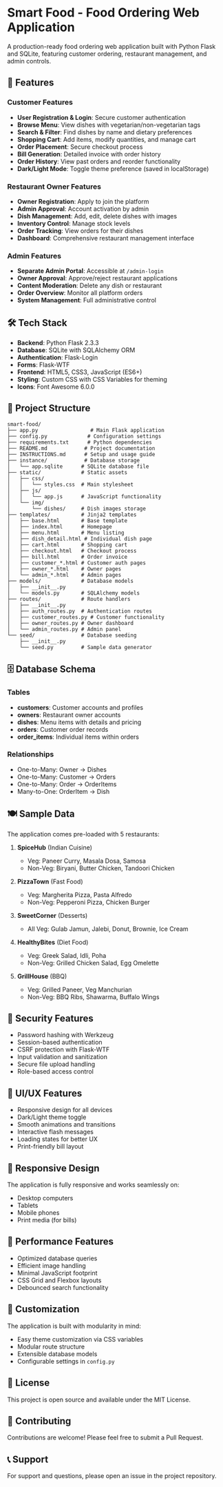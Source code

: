 # Smart Food - Food Ordering Web Application

A production-ready food ordering web application built with Python Flask and SQLite, featuring customer ordering, restaurant management, and admin controls.

## 🌟 Features

### Customer Features
- **User Registration & Login**: Secure customer authentication
- **Browse Menu**: View dishes with vegetarian/non-vegetarian tags
- **Search & Filter**: Find dishes by name and dietary preferences
- **Shopping Cart**: Add items, modify quantities, and manage cart
- **Order Placement**: Secure checkout process
- **Bill Generation**: Detailed invoice with order history
- **Order History**: View past orders and reorder functionality
- **Dark/Light Mode**: Toggle theme preference (saved in localStorage)

### Restaurant Owner Features
- **Owner Registration**: Apply to join the platform
- **Admin Approval**: Account activation by admin
- **Dish Management**: Add, edit, delete dishes with images
- **Inventory Control**: Manage stock levels
- **Order Tracking**: View orders for their dishes
- **Dashboard**: Comprehensive restaurant management interface

### Admin Features
- **Separate Admin Portal**: Accessible at `/admin-login`
- **Owner Approval**: Approve/reject restaurant applications
- **Content Moderation**: Delete any dish or restaurant
- **Order Overview**: Monitor all platform orders
- **System Management**: Full administrative control

## 🛠 Tech Stack

- **Backend**: Python Flask 2.3.3
- **Database**: SQLite with SQLAlchemy ORM
- **Authentication**: Flask-Login
- **Forms**: Flask-WTF
- **Frontend**: HTML5, CSS3, JavaScript (ES6+)
- **Styling**: Custom CSS with CSS Variables for theming
- **Icons**: Font Awesome 6.0.0

## 📂 Project Structure

```
smart-food/
├── app.py                 # Main Flask application
├── config.py             # Configuration settings
├── requirements.txt      # Python dependencies
├── README.md            # Project documentation
├── INSTRUCTIONS.md      # Setup and usage guide
├── instance/            # Database storage
│   └── app.sqlite      # SQLite database file
├── static/             # Static assets
│   ├── css/
│   │   └── styles.css  # Main stylesheet
│   ├── js/
│   │   └── app.js      # JavaScript functionality
│   └── img/
│       └── dishes/     # Dish images storage
├── templates/          # Jinja2 templates
│   ├── base.html       # Base template
│   ├── index.html      # Homepage
│   ├── menu.html       # Menu listing
│   ├── dish_detail.html # Individual dish page
│   ├── cart.html       # Shopping cart
│   ├── checkout.html   # Checkout process
│   ├── bill.html       # Order invoice
│   ├── customer_*.html # Customer auth pages
│   ├── owner_*.html    # Owner pages
│   └── admin_*.html    # Admin pages
├── models/             # Database models
│   ├── __init__.py
│   └── models.py       # SQLAlchemy models
├── routes/             # Route handlers
│   ├── __init__.py
│   ├── auth_routes.py  # Authentication routes
│   ├── customer_routes.py # Customer functionality
│   ├── owner_routes.py # Owner dashboard
│   └── admin_routes.py # Admin panel
└── seed/               # Database seeding
    ├── __init__.py
    └── seed.py         # Sample data generator
```

## 🗄 Database Schema

### Tables
- **customers**: Customer accounts and profiles
- **owners**: Restaurant owner accounts
- **dishes**: Menu items with details and pricing
- **orders**: Customer order records
- **order_items**: Individual items within orders

### Relationships
- One-to-Many: Owner → Dishes
- One-to-Many: Customer → Orders
- One-to-Many: Order → OrderItems
- Many-to-One: OrderItem → Dish

## 🍽 Sample Data

The application comes pre-loaded with 5 restaurants:

1. **SpiceHub** (Indian Cuisine)
   - Veg: Paneer Curry, Masala Dosa, Samosa
   - Non-Veg: Biryani, Butter Chicken, Tandoori Chicken

2. **PizzaTown** (Fast Food)
   - Veg: Margherita Pizza, Pasta Alfredo
   - Non-Veg: Pepperoni Pizza, Chicken Burger

3. **SweetCorner** (Desserts)
   - All Veg: Gulab Jamun, Jalebi, Donut, Brownie, Ice Cream

4. **HealthyBites** (Diet Food)
   - Veg: Greek Salad, Idli, Poha
   - Non-Veg: Grilled Chicken Salad, Egg Omelette

5. **GrillHouse** (BBQ)
   - Veg: Grilled Paneer, Veg Manchurian
   - Non-Veg: BBQ Ribs, Shawarma, Buffalo Wings

## 🔐 Security Features

- Password hashing with Werkzeug
- Session-based authentication
- CSRF protection with Flask-WTF
- Input validation and sanitization
- Secure file upload handling
- Role-based access control

## 🎨 UI/UX Features

- Responsive design for all devices
- Dark/Light theme toggle
- Smooth animations and transitions
- Interactive flash messages
- Loading states for better UX
- Print-friendly bill layout

## 📱 Responsive Design

The application is fully responsive and works seamlessly on:
- Desktop computers
- Tablets
- Mobile phones
- Print media (for bills)

## 🚀 Performance Features

- Optimized database queries
- Efficient image handling
- Minimal JavaScript footprint
- CSS Grid and Flexbox layouts
- Debounced search functionality

## 🔧 Customization

The application is built with modularity in mind:
- Easy theme customization via CSS variables
- Modular route structure
- Extensible database models
- Configurable settings in `config.py`

## 📄 License

This project is open source and available under the MIT License.

## 🤝 Contributing

Contributions are welcome! Please feel free to submit a Pull Request.

## 📞 Support

For support and questions, please open an issue in the project repository.